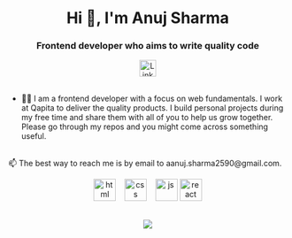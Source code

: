 <h1 align="center">Hi 👋, I'm Anuj Sharma</h1>
<h3 align="center">Frontend developer who aims to write quality code</h3>

<div align=center>
  <a href="https://www.linkedin.com/in/anujsharma2590/"><img src="https://cdn.worldvectorlogo.com/logos/linkedin-icon-2.svg" title="Linkedin" alt="Linkedin Account" width="30"/></a>
  <br><br>
</div>

- 👨‍💻 I am a frontend developer with a focus on web fundamentals. I work at Qapita to deliver the quality products. I build personal projects during my free time and share them with all of you to help us grow together. Please go through my repos and you might come across something useful.

<br>
📫 The best way to reach me is by email to aanuj.sharma2590@gmail.com.

<p align="center">
  <img src="https://upload.wikimedia.org/wikipedia/commons/thumb/6/61/HTML5_logo_and_wordmark.svg/2048px-HTML5_logo_and_wordmark.svg.png" alt="html" width="auto" height="40">&nbsp;&nbsp;&nbsp;
  <img src='https://upload.wikimedia.org/wikipedia/commons/thumb/d/d5/CSS3_logo_and_wordmark.svg/1200px-CSS3_logo_and_wordmark.svg.png' alt="css" width="auto" height="40">&nbsp;&nbsp;&nbsp;
  <img src='https://upload.wikimedia.org/wikipedia/commons/6/6a/JavaScript-logo.png' height='40' width='auto' alt="js">
  <img src="https://upload.wikimedia.org/wikipedia/commons/thumb/a/a7/React-icon.svg/1280px-React-icon.svg.png" alt="react" width="auto" height="40"/>
<p align="center">
  
<br>
  
<a href="https://github.com/Anujsharma2590/github-readme-stats">
  <img align="center" src="https://github-readme-stats.vercel.app/api/top-langs/?username=Anujsharma2590&theme=radical" />
</a>
